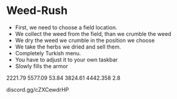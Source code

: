 # Weed-Rush
- First, we need to choose a field location.
- We collect the weed from the field, than we crumble the weed
- We dry the weed we crumble in the position we choose
- We take the herbs we dried and sell them.
- Completely Turkish menu.
- You have to adjust it to your own taskbar
- Slowly fills the armor

2221.79 5577.09 53.84
3824.61 4442.358 2.8

discord.gg/cZXCewdrHP
